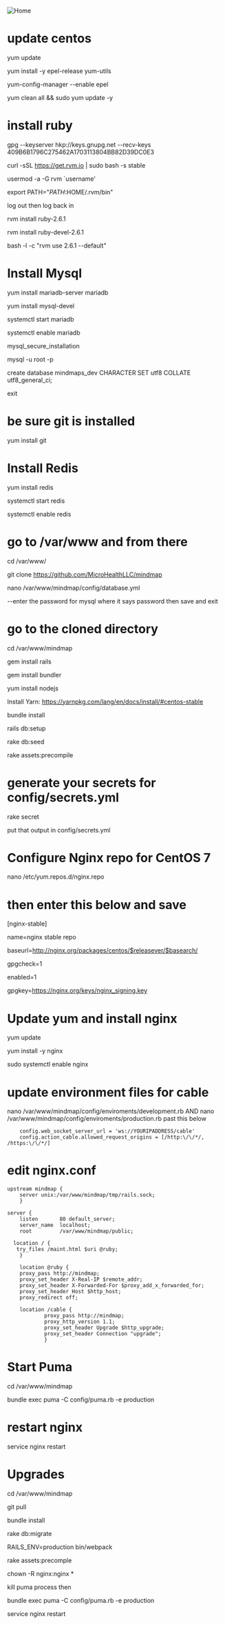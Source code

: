 ![Home](mindmap.png)

# update centos

yum update

yum install -y epel-release yum-utils

yum-config-manager --enable epel

yum clean all && sudo yum update -y

# install ruby

gpg --keyserver hkp://keys.gnupg.net --recv-keys 409B6B1796C275462A1703113804BB82D39DC0E3

curl -sSL https://get.rvm.io | sudo bash -s stable

usermod -a -G rvm `username'

export PATH="$PATH:$HOME/.rvm/bin"

log out then log back in

rvm install ruby-2.6.1

rvm install ruby-devel-2.6.1

bash -l -c "rvm use 2.6.1 --default"

# Install Mysql
yum install mariadb-server mariadb

yum install mysql-devel

systemctl start mariadb

systemctl enable mariadb

mysql_secure_installation

mysql -u root -p

create database mindmaps_dev CHARACTER SET utf8 COLLATE utf8_general_ci;

exit

# be sure git is installed
yum install git

# Install Redis
yum install redis

systemctl start redis

systemctl enable redis

# go to /var/www and from there 
cd /var/www/

git clone https://github.com/MicroHealthLLC/mindmap

nano /var/www/mindmap/config/database.yml

--enter the password for mysql where it says password then save and exit

# go to the cloned directory 
cd /var/www/mindmap

gem install rails

gem install bundler

yum install nodejs

Install Yarn: https://yarnpkg.com/lang/en/docs/install/#centos-stable

bundle install

rails db:setup 

rake db:seed

rake assets:precompile

# generate your secrets for config/secrets.yml

rake secret

put that output in config/secrets.yml

# Configure Nginx repo for CentOS 7

nano /etc/yum.repos.d/nginx.repo

# then enter this below and save

[nginx-stable]

name=nginx stable repo

baseurl=http://nginx.org/packages/centos/$releasever/$basearch/

gpgcheck=1

enabled=1

gpgkey=https://nginx.org/keys/nginx_signing.key



# Update yum and install nginx
yum update

yum install -y nginx

sudo systemctl enable nginx

# update environment files for cable

nano /var/www/mindmap/config/enviroments/development.rb AND
nano /var/www/mindmap/config/enviroments/production.rb past this below

        config.web_socket_server_url = 'ws://YOURIPADDRESS/cable'
        config.action_cable.allowed_request_origins = [/http:\/\/*/, /https:\/\/*/]

# edit nginx.conf 

    upstream mindmap {
        server unix:/var/www/mindmap/tmp/rails.sock;
        }

    server {
        listen       80 default_server;
        server_name  localhost;
        root         /var/www/mindmap/public;
        
      location / {
       try_files /maint.html $uri @ruby;
        }

        location @ruby {
        proxy_pass http://mindmap;
        proxy_set_header X-Real-IP $remote_addr;
        proxy_set_header X-Forwarded-For $proxy_add_x_forwarded_for;
        proxy_set_header Host $http_host;
        proxy_redirect off;

        location /cable {
                proxy_pass http://mindmap;
                proxy_http_version 1.1;
                proxy_set_header Upgrade $http_upgrade;
                proxy_set_header Connection "upgrade";
                }

# Start Puma

cd /var/www/mindmap

bundle exec puma -C config/puma.rb -e production

# restart nginx
service nginx restart

# Upgrades
cd /var/www/mindmap

git pull

bundle install

rake db:migrate

RAILS_ENV=production bin/webpack

rake assets:precomple

chown -R nginx:nginx *

kill puma process then

bundle exec puma -C config/puma.rb -e production

service nginx restart

